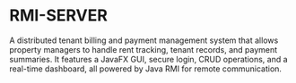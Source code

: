 # RMI-SERVER
A distributed tenant billing and payment management system that allows property managers to handle rent tracking, tenant records, and payment summaries. It features a JavaFX GUI, secure login, CRUD operations, and a real-time dashboard, all powered by Java RMI for remote communication.
